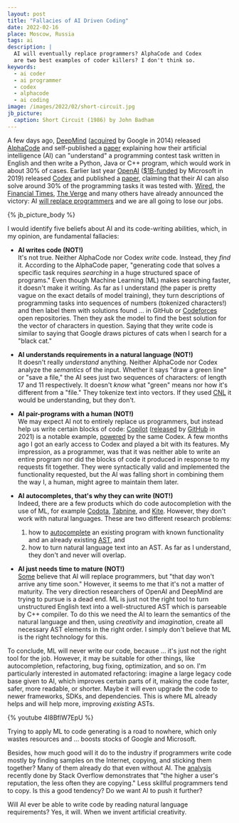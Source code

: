 ```yaml
---
layout: post
title: "Fallacies of AI Driven Coding"
date: 2022-02-16
place: Moscow, Russia
tags: ai
description: |
  AI will eventually replace programmers? AlphaCode and Codex
  are two best examples of coder killers? I don't think so.
keywords:
  - ai coder
  - ai programmer
  - codex
  - alphacode
  - ai coding
image: /images/2022/02/short-circuit.jpg
jb_picture:
  caption: Short Circuit (1986) by John Badham
---
```


A few days ago, [DeepMind](https://deepmind.com) 
([acquired](https://techcrunch.com/2014/01/26/google-deepmind/) by Google in 2014) released
[AlphaCode](https://alphacode.deepmind.com) and self-published
a
[paper](https://storage.googleapis.com/deepmind-media/AlphaCode/competition_level_code_generation_with_alphacode.pdf)
explaining how their artificial intelligence (AI) can "understand"
a programming contest task written in English and then write a Python, Java or C++ program, which
would work in about 30% of cases.
Earlier last year [OpenAI](https://en.wikipedia.org/wiki/OpenAI) 
([$1B-funded](https://openai.com/blog/microsoft/) by Microsoft in 2019)
released [Codex](https://openai.com/blog/openai-codex/)
and published a [paper](https://arxiv.org/abs/2107.03374), claiming
that their AI can also solve around 30% of the programming tasks it was
tested with.
[Wired](https://www.wired.com/story/ai-write-code-like-humans-bugs/),
the [Financial Times](https://www.ft.com/content/65477c33-cb72-418d-b03d-b60cfc5a8b5d),
[The Verge](https://www.theverge.com/2022/2/2/22914085/alphacode-ai-coding-program-automatic-deepmind-codeforce)
and many others have already announced the victory: 
AI [will replace programmers](https://www.bbc.com/news/business-57914432) 
and we are all going to lose our jobs. 

<!--more-->

{% jb_picture_body %}

I would identify five beliefs about AI and its code-writing abilities,
which, in my opinion, are fundamental fallacies:

  * **AI writes code (NOT!)**<br/>
    It's not true.
    Neither AlphaCode nor Codex _write_ code. Instead, they _find_ it.
    According to the AlphaCode paper, "generating code that solves a specific task 
    requires _searching_ in a huge structured space of programs." 
    Even though Machine Learning (ML) makes searching
    faster, it doesn't make it writing. As far as I understand (the paper
    is pretty vague on the exact details of model training), they turn
    descriptions of programming tasks into sequences of numbers (tokenized characters!)
    and then label them with solutions found ... in GitHub or 
    [Codeforces](https://codeforces.com) open repositories.
    Then they ask the model to find the best solution for the vector of characters
    in question. Saying that they write code is similar to saying that
    Google draws pictures of cats when I search for a "black cat."

  * **AI understands requirements in a natural language (NOT!)**<br/>
    It doesn't really _understand_ anything.
    Neither AlphaCode nor Codex analyze the _semantics_ of the input. Whether it
    says "draw a green line" or "save a file," the AI sees just two sequences of characters:
    of length 17 and 11 respectively. It doesn't _know_ what "green" means nor how it's different
    from a "file." They tokenize text into vectors. If they used
    [CNL](https://en.wikipedia.org/wiki/Controlled_natural_language) it would
    be understanding, but they don't.

  * **AI pair-programs with a human (NOT!)**<br/>
    We may expect AI not to entirely replace us programmers, but instead help us
    write certain blocks of code: [Copilot](https://copilot.github.com) 
    ([released](https://github.blog/2021-06-29-introducing-github-copilot-ai-pair-programmer/) 
    by [GitHub](https://github.com) in 2021) 
    is a notable example, [powered](https://hackernoon.com/openais-new-code-generator-github-copilot-and-codex-bb143773)
    by the same Codex. A few months ago I got an early access to Codex and played a bit with
    its features. My impression, as a programmer, was that it was neither able to
    write an entire program nor did the blocks of
    code it produced in response to my requests fit together. They were syntactically
    valid and implemented the functionality requested, but the AI was falling short in combining
    them the way I, a human, might agree to maintain them later.

  * **AI autocompletes, that's why they can write (NOT!)**<br/>
    Indeed, there are a few products which do code autocompletion
    with the use of ML, for example [Codota](https://www.codota.com),
    [Tabnine](https://www.tabnine.com),
    and
    [Kite](https://www.kite.com).
    However, they don't work with natural languages.
    These are two different research problems:
    1) how to [autocomplete](https://en.wikipedia.org/wiki/Autocomplete) 
    an existing program with known
    functionality and an already existing [AST](https://en.wikipedia.org/wiki/Abstract_syntax_tree), 
    and 
    2) how to turn natural language text into an AST.
    As far as I understand, they don't and never will overlap.

  * **AI just needs time to mature (NOT!)**<br/>
    [Some](https://spectrum.ieee.org/openai-wont-replace-coders) believe
    that AI will replace programmers, but "that day won't arrive any time soon."
    However, it seems to me that it's not a matter of maturity. The very 
    direction researchers of OpenAI and DeepMind are trying to pursue is a dead end.
    ML is just not the right tool to turn unstructured English text into a well-structured 
    AST which is parseable by C++ compiler. To do this we need the AI to 
    learn the semantics of the natural language and then, using 
    _creativity_ and _imagination_,
    create all necessary AST elements in the right order. 
    I simply don't believe that ML is the right technology for this.

To conclude, ML will never write our code, because ... it's just not
the right tool for the job.
However, it may be suitable for other things, like autocompletion, 
refactoring, bug fixing, optimization, and so on. I'm particularly interested
in automated refactoring: imagine a large legacy code base given to AI,
which improves certain parts of it, making the code faster,
safer, more readable, or shorter. Maybe it will even upgrade the code to newer frameworks, SDKs,
and dependencies. This is where ML already helps and will help more,
improving _existing_ ASTs.

{% youtube 4I8BflW7EpU %}

Trying to apply ML to code generating is a road to nowhere, which
only wastes resources and ... boosts stocks of Google and Microsoft.

Besides, how much good will it do to the industry if programmers write
code mostly by finding samples on the Internet, copying, and sticking them together?
Many of them already do that even without AI.
The [analysis](https://stackoverflow.blog/2021/12/30/how-often-do-people-actually-copy-and-paste-from-stack-overflow-now-we-know/) 
recently done by Stack Overflow demonstrates that "the higher a user's reputation, 
the less often they are copying." Less skillful programmers tend to copy.
Is this a good tendency? Do we want AI to push it further?

Will AI ever be able to write code by reading natural language requirements?
Yes, it will. When we invent artificial creativity.

